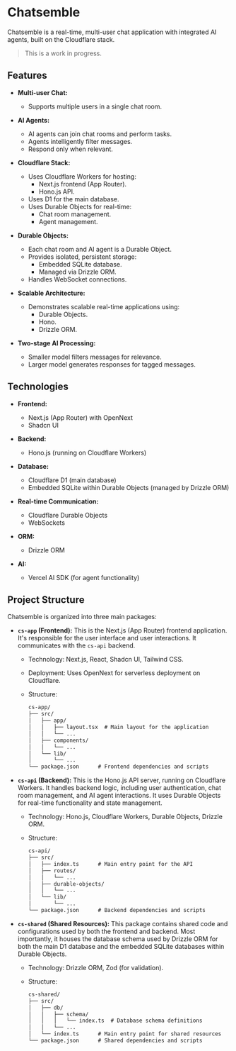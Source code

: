 # Chatsemble

Chatsemble is a real-time, multi-user chat application with integrated AI agents, built on the Cloudflare stack.

> This is a work in progress.

## Features

* **Multi-user Chat:**
  * Supports multiple users in a single chat room.

* **AI Agents:**
  * AI agents can join chat rooms and perform tasks.
  * Agents intelligently filter messages.
  * Respond only when relevant.

* **Cloudflare Stack:**
  * Uses Cloudflare Workers for hosting:
    * Next.js frontend (App Router).
    * Hono.js API.
  * Uses D1 for the main database.
  * Uses Durable Objects for real-time:
    * Chat room management.
    * Agent management.

* **Durable Objects:**
  * Each chat room and AI agent is a Durable Object.
  * Provides isolated, persistent storage:
    * Embedded SQLite database.
    * Managed via Drizzle ORM.
  * Handles WebSocket connections.

* **Scalable Architecture:**
  * Demonstrates scalable real-time applications using:
    * Durable Objects.
    * Hono.
    * Drizzle ORM.

* **Two-stage AI Processing:**
  * Smaller model filters messages for relevance.
  * Larger model generates responses for tagged messages.

## Technologies

* **Frontend:**
  * Next.js (App Router) with OpenNext
  * Shadcn UI

* **Backend:**
  * Hono.js (running on Cloudflare Workers)

* **Database:**
  * Cloudflare D1 (main database)
  * Embedded SQLite within Durable Objects (managed by Drizzle ORM)

* **Real-time Communication:**
  * Cloudflare Durable Objects
  * WebSockets

* **ORM:**
  * Drizzle ORM

* **AI:**
  * Vercel AI SDK (for agent functionality)

## Project Structure

Chatsemble is organized into three main packages:

* **`cs-app` (Frontend):**  This is the Next.js (App Router) frontend application. It's responsible for the user interface and user interactions. It communicates with the `cs-api` backend.
  * Technology: Next.js, React, Shadcn UI, Tailwind CSS.
  * Deployment:  Uses OpenNext for serverless deployment on Cloudflare.
  * Structure:

      ```txt
      cs-app/
      ├── src/
      │   ├── app/
      │   │   ├── layout.tsx  # Main layout for the application
      │   │   └── ...
      │   ├── components/
      │   │   └── ...
      │   └── lib/
      │       └── ...
      └── package.json      # Frontend dependencies and scripts
      ```

* **`cs-api` (Backend):** This is the Hono.js API server, running on Cloudflare Workers. It handles backend logic, including user authentication, chat room management, and AI agent interactions.  It uses Durable Objects for real-time functionality and state management.
  * Technology: Hono.js, Cloudflare Workers, Durable Objects, Drizzle ORM.
  * Structure:

      ```txt
      cs-api/
      ├── src/
      │   ├── index.ts      # Main entry point for the API
      │   ├── routes/
      │   │   └── ...
      │   ├── durable-objects/
      │   │   └── ...
      │   └── lib/
      │       └── ...
      └── package.json      # Backend dependencies and scripts
      ```

* **`cs-shared` (Shared Resources):** This package contains shared code and configurations used by both the frontend and backend.  Most importantly, it houses the database schema used by Drizzle ORM for both the main D1 database and the embedded SQLite databases within Durable Objects.
  * Technology: Drizzle ORM, Zod (for validation).
  * Structure:

      ```txt
      cs-shared/
      ├── src/
      │   ├── db/
      │   │   ├── schema/
      │   │   │   └── index.ts  # Database schema definitions
      │   │   └── ...
      │   └── index.ts      # Main entry point for shared resources
      └── package.json      # Shared dependencies and scripts
      ```
